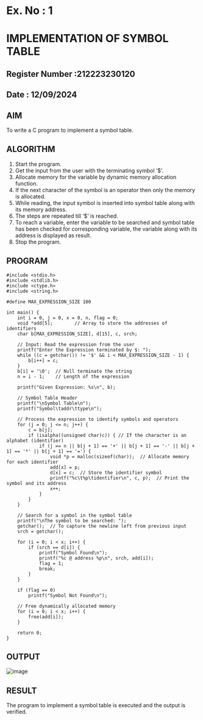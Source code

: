# Ex. No : 1	
# IMPLEMENTATION OF SYMBOL TABLE 
## Register Number :212223230120
## Date : 12/09/2024

## AIM   
To write a C program to implement a symbol table.

## ALGORITHM
1.	Start the program.
2.	Get the input from the user with the terminating symbol ‘$’.
3.	Allocate memory for the variable by dynamic memory allocation function.
4.	If the next character of the symbol is an operator then only the memory is allocated.
5.	While reading, the input symbol is inserted into symbol table along with its memory address.
6.	The steps are repeated till ‘$’ is reached.
7.	To reach a variable, enter the variable to be searched and symbol table has been checked for corresponding variable, the variable along with its address is displayed as result.
8.	Stop the program. 

## PROGRAM
```
#include <stdio.h>
#include <stdlib.h>
#include <ctype.h>
#include <string.h>

#define MAX_EXPRESSION_SIZE 100

int main() {
    int i = 0, j = 0, x = 0, n, flag = 0;
    void *add[5];        // Array to store the addresses of identifiers
    char b[MAX_EXPRESSION_SIZE], d[15], c, srch;

    // Input: Read the expression from the user
    printf("Enter the Expression terminated by $: ");
    while ((c = getchar()) != '$' && i < MAX_EXPRESSION_SIZE - 1) {
        b[i++] = c;
    }
    b[i] = '\0';  // Null terminate the string
    n = i - 1;    // Length of the expression

    printf("Given Expression: %s\n", b);

    // Symbol Table Header
    printf("\nSymbol Table\n");
    printf("Symbol\taddr\ttype\n");

    // Process the expression to identify symbols and operators
    for (j = 0; j <= n; j++) {
        c = b[j];
        if (isalpha((unsigned char)c)) { // If the character is an alphabet (identifier)
            if (j == n || b[j + 1] == '+' || b[j + 1] == '-' || b[j + 1] == '*' || b[j + 1] == '=') {
                void *p = malloc(sizeof(char));  // Allocate memory for each identifier
                add[x] = p;
                d[x] = c;  // Store the identifier symbol
                printf("%c\t%p\tidentifier\n", c, p);  // Print the symbol and its address
                x++;
            }
        }
    }

    // Search for a symbol in the symbol table
    printf("\nThe symbol to be searched: ");
    getchar();  // To capture the newline left from previous input
    srch = getchar();

    for (i = 0; i < x; i++) {
        if (srch == d[i]) {
            printf("Symbol Found\n");
            printf("%c @ address %p\n", srch, add[i]);
            flag = 1;
            break;
        }
    }

    if (flag == 0)
        printf("Symbol Not Found\n");

    // Free dynamically allocated memory
    for (i = 0; i < x; i++) {
        free(add[i]);
    }

    return 0;
}
```


## OUTPUT 
![image](https://github.com/user-attachments/assets/a617f1b9-e351-449f-8f3a-a8c6419a40f0)


## RESULT
The program to implement a symbol table is executed and the output is verified.
